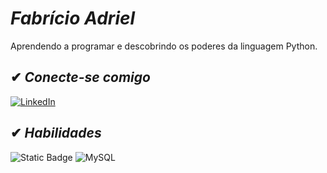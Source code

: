 # *Fabrício Adriel*

Aprendendo a programar e descobrindo os poderes da linguagem Python.

## ✔ *Conecte-se comigo*

[![LinkedIn](https://img.shields.io/badge/-LinkedIn-000?style=for-the-badge&logo=linkedin&logoColor=30A3DC)](https://www.linkedin.com/in/fabricioadriel)


## ✔ *Habilidades*

![Static Badge](https://img.shields.io/badge/Python-000?style=for-the-badge&logo=python&logoColor=FE6100)
![MySQL](https://img.shields.io/badge/mysql-%2300f.svg?style=for-the-badge&logo=mysql&logoColor=white)

